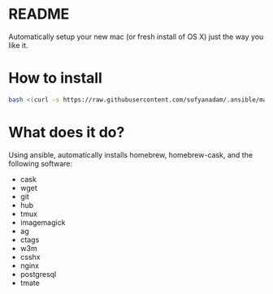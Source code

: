 # README

Automatically setup your new mac (or fresh install of OS X) just the way you like it.

# How to install
```bash 
bash <(curl -s https://raw.githubusercontent.com/sufyanadam/.ansible/master/workstation/shell_scripts/install.sh)
```

# What does it do?

Using ansible, automatically installs homebrew, homebrew-cask, and the following software:
  - cask
  - wget
  - git
  - hub
  - tmux
  - imagemagick
  - ag
  - ctags
  - w3m
  - csshx
  - nginx
  - postgresql
  - tmate

